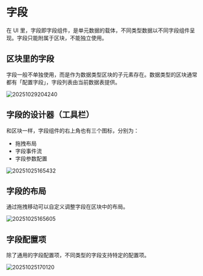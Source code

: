 # 字段

在 UI 里，字段即字段组件，是单元数据的载体，不同类型数据以不同字段组件呈现。字段只能附属于区块，不能独立使用。

## 区块里的字段

字段一般不单独使用，而是作为数据类型区块的子元素存在。数据类型的区块通常都有「配置字段」，字段列表由当前数据表提供。

![20251029204240](https://static-docs.nocobase.com/20251029204240.png)

## 字段的设计器（工具栏）

和区块一样，字段组件的右上角也有三个图标，分别为：

- 拖拽布局
- 字段事件流
- 字段参数配置

![20251025165432](https://static-docs.nocobase.com/20251025165432.png)

## 字段的布局

通过拖拽移动可以自定义调整字段在区块中的布局。

![20251025165605](https://static-docs.nocobase.com/20251025165605.gif)

## 字段配置项

除了通用的字段配置项，不同类型的字段支持特定的配置项。

![20251025170120](https://static-docs.nocobase.com/20251025170120.png)

